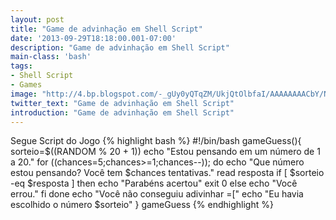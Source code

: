 ```yaml
---
layout: post
title: "Game de advinhação em Shell Script"
date: '2013-09-29T18:18:00.001-07:00'
description: "Game de advinhação em Shell Script"
main-class: 'bash'
tags:
- Shell Script
- Games
image: "http://4.bp.blogspot.com/-_gUy0yQTqZM/UkjQtOlbfaI/AAAAAAAACbY/NaIi4dzZ2Xg/s72-c/shell+script2.png"
twitter_text: "Game de advinhação em Shell Script"
introduction: "Game de advinhação em Shell Script"
---
```

Segue Script do Jogo
{% highlight bash %}
#!/bin/bash
gameGuess(){
sorteio=$((RANDOM % 20 + 1))
echo "Estou pensando em um número de 1 a 20."
for ((chances=5;chances>=1;chances--));
do
	echo "Que número estou pensando? Você tem $chances tentativas."
	read resposta
		if [ $sorteio -eq $resposta ]
		then
			echo "Parabéns acertou"
			exit 0
		else
			echo "Você errou."
		fi
done
echo "Você não conseguiu adivinhar =["
echo "Eu havia escolhido o número $sorteio"
}
gameGuess
{% endhighlight %}
